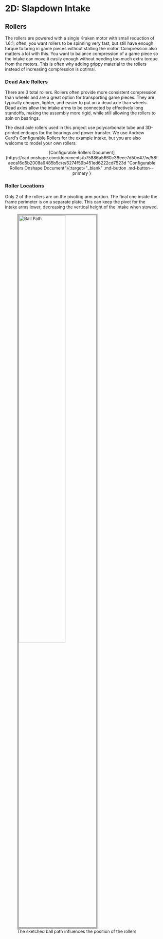 # 2D: Slapdown Intake

## Rollers

The rollers are powered with a single Kraken motor with small reduction of 1.6:1; often, you want rollers to be spinning very fast, but still have enough torque to bring in game pieces without stalling the motor. Compression also matters a lot with this. You want to balance compression of a game piece so the intake can move it easily enough without needing too much extra torque from the motors. This is often why adding grippy material to the rollers instead of increasing compression is optimal.

### Dead Axle Rollers

There are 3 total rollers. Rollers often provide more consistent compression than wheels and are a great option for transporting game pieces. They are typically cheaper, lighter, and easier to put on a dead axle than wheels. Dead axles allow the intake arms to be connected by effectively long standoffs, making the assembly more rigid, while still allowing the rollers to spin on bearings. 

The dead axle rollers used in this project use polycarbonate tube and 3D-printed endcaps for the bearings and power transfer. We use Andrew Card's Configurable Rollers for the example intake, but you are also welcome to model your own rollers.

<center>[Configurable Rollers Document](https://cad.onshape.com/documents/b75886a5660c38eee7d50e47/w/58faeca16d5b2008a9485b5c/e/6274f59b451ed6222cd7523d "Configurable Rollers Onshape Document"){:target="_blank" .md-button .md-button--primary }</center>

### Roller Locations

Only 2 of the rollers are on the pivoting arm portion. The final one inside the frame perimeter is on a separate plate. This can keep the pivot for the intake arms lower, decreasing the vertical height of the intake when stowed.

<figure>
    <img src="\img\learning-course\stage2-slapdown\ball-path.webp" alt="Ball Path" width="60%" style="border:5px solid #ADADAD">
    <figcaption> The sketched ball path influences the position of the rollers</figcaption>
</figure>


<br>